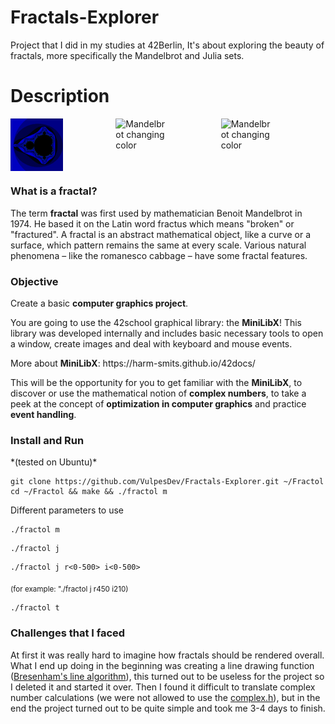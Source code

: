 # Fractals-Explorer
Project that I did in my studies at 42Berlin, It's about exploring the beauty of fractals, more specifically the Mandelbrot and Julia sets.
# Description

<div style="max-width: 100%; display: grid; grid-template-columns: repeat(3, 1fr); grid-gap: 1px;">
  <img src="imgs/mandelbrot.gif" alt="Mandelbrot changing color" style="width: 50%;">
  <img src="imgs/mandelbrot_zoom.gif" alt="Mandelbrot changing color" style="width: 50%;">
  <img src="imgs/julia.gif" alt="Mandelbrot changing color" style="width: 50%;">
</div>


<h3>What is a fractal?</h3>
<p>The term <b>fractal</b> was first used by mathematician Benoit Mandelbrot in 1974. He based
it on the Latin word fractus which means "broken" or "fractured".
A fractal is an abstract mathematical object, like a curve or a surface, which pattern
remains the same at every scale.
Various natural phenomena – like the romanesco cabbage – have some fractal features.</p>
<h3>Objective</h3>
<p>Create a basic <b>computer graphics project</b>.</p>
<p>You are going to use the 42school graphical library: the <b>MiniLibX</b>! This library was
developed internally and includes basic necessary tools to open a window, create images
and deal with keyboard and mouse events.</p>
<p>More about <b>MiniLibX</b>: https://harm-smits.github.io/42docs/</p>
<p>This will be the opportunity for you to get familiar with the <b>MiniLibX</b>, to discover
or use the mathematical notion of <b>complex numbers</b>, to take a peek at the concept of
<b>optimization in computer graphics</b> and practice <b>event handling</b>.</p>
<h3>Install and Run</h3>
*(tested on Ubuntu)*

```
git clone https://github.com/VulpesDev/Fractals-Explorer.git ~/Fractol
cd ~/Fractol && make && ./fractol m
```
<p>Different parameters to use</p>

```
./fractol m
```
```
./fractol j
```
```
./fractol j r<0-500> i<0-500>
```
<sub>(for example: "./fractol j r450 i210)</sub>

```
./fractol t
```

<h3>Challenges that I faced</h3>
<p>At first it was really hard to imagine how fractals should be rendered overall. What I end up doing in the beginning was creating a line drawing function (<a href="https://en.wikipedia.org/wiki/Bresenham%27s_line_algorithm">Bresenham's line algorithm</a>), this turned out to be useless for the project so I deleted it and started it over. Then I found it difficult to translate complex number calculations (we were not allowed to use the <a href="https://pubs.opengroup.org/onlinepubs/009695399/basedefs/complex.h.html">complex.h</a>), but in the end the project turned out to be quite simple and took me 3-4 days to finish.

